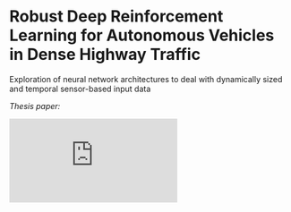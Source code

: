 # Robust Deep Reinforcement Learning for Autonomous Vehicles in Dense Highway Traffic

Exploration of neural network architectures to deal with
dynamically sized and temporal sensor-based input data

*Thesis paper:*

![alt text](https://github.com/V1cVan/SafeRL_Thesis/blob/master/paper/MAI_Thesis_VL_Van_Wymeersch.pdf)
